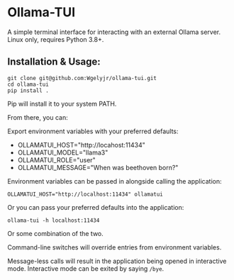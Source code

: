 # Ollama-TUI

A simple terminal interface for interacting with an external Ollama server. Linux only, requires Python 3.8+.

## Installation & Usage:

```
git clone git@github.com:Wgelyjr/ollama-tui.git
cd ollama-tui
pip install .
```

Pip will install it to your system PATH.

From there, you can:

Export environment variables with your preferred defaults:
- OLLAMATUI_HOST="http://locahost:11434"
- OLLAMATUI_MODEL="llama3"
- OLLAMATUI_ROLE="user"
- OLLAMATUI_MESSAGE="When was beethoven born?"

Environment variables can be passed in alongside calling the application:

`OLLAMATUI_HOST="http://localhost:11434" ollamatui`

Or you can pass your preferred defaults into the application:

`ollama-tui -h localhost:11434`

Or some combination of the two.

Command-line switches will override entries from environment variables.

Message-less calls will result in the application being opened in interactive mode. Interactive mode can be exited by saying `/bye`.